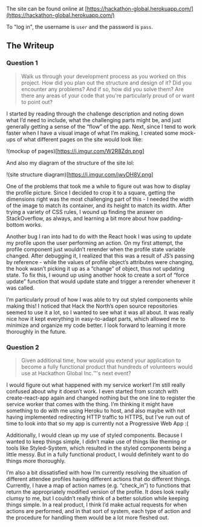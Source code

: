 The site can be found online at [https://hackathon-global.herokuapp.com/](https://hackathon-global.herokuapp.com/)

To "log in", the username is `user` and the password is `pass`.

## The Writeup

### Question 1
> Walk us through your development process as you worked on this project. How did you plan out the structure and design of it? Did you encounter any problems? And if so, how did you solve them? Are there any areas of your code that you're particularly proud of or want to point out?

I started by reading through the challenge description and noting down what I’d need to include, what the challenging parts might be, and just generally getting a sense of the “flow” of the app. Next, since I tend to work faster when I have a visual image of what I’m making, I created some mock-ups of what different pages on the site would look like:

!(mockup of pages)[https://i.imgur.com/W2R8Zdn.png]

And also my diagram of the structure of the site lol:

!(site structure diagram)[https://i.imgur.com/jwyDH8V.png]

One of the problems that took me a while to figure out was how to display the profile picture. Since I decided to crop it to a square, getting the dimensions right was the most challenging part of this - I needed the width of the image to match its container, and its height to match its width. After trying a variety of CSS rules, I wound up finding the answer on StackOverflow, as always, and learning a bit more about how padding-bottom works.

Another bug I ran into had to do with the React hook I was using to update my profile upon the user performing an action. On my first attempt, the profile component just wouldn’t rerender when the profile state variable changed. After debugging it, I realized that this was a result of JS’s passing by reference - while the values of profile object’s attributes were changing, the hook wasn’t picking it up as a “change” of object, thus not updating state. To fix this, I wound up using another hook to create a sort of “force update” function that would update state and trigger a rerender whenever it was called. 

I’m particularly proud of how I was able to try out styled components while making this! I noticed that Hack the North’s open source repositories seemed to use it a lot, so I wanted to see what it was all about. It was really nice how it kept everything in easy-to-adapt parts, which allowed me to minimize and organize my code better. I look forward to learning it more thoroughly in the future.

### Question 2
> Given additional time, how would you extend your application to become a fully functional product that hundreds of volunteers would use at Hackathon Global Inc.™'s next event?

I would figure out what happened with my service worker! I’m still really confused about why it doesn’t work. I even started from scratch with create-react-app again and changed nothing but the one line to register the service worker that comes with the thing. I’m thinking it might have something to do with me using Heroku to host, and also maybe with not having implemented redirecting HTTP traffic to HTTPS, but I’ve run out of time to look into that so my app is currently not a Progressive Web App :(

Additionally, I would clean up my use of styled components. Because I wanted to keep things simple, I didn’t make use of things like theming or tools like Styled-System, which resulted in the styled components being a little messy. But in a fully functional product, I would definitely want to do things more thoroughly. 

I’m also a bit dissatisfied with how I’m currently resolving the situation of different attendee profiles having different actions that do different things. Currently, I have a map of action names (e.g. “check_in”) to functions that return the appropriately modified version of the profile. It does look really clumsy to me, but I couldn’t really think of a better solution while keeping things simple. In a real product, I think I’d make actual requests for when actions are performed, and in that sort of system, each type of action and the procedure for handling them would be a lot more fleshed out.
